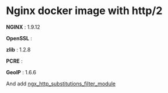 # Nginx docker image with http/2

**NGINX** : 1.9.12

**OpenSSL** : 

**zlib** : 1.2.8

**PCRE** : 

**GeoIP** : 1.6.6

And add [ngx_http_substitutions_filter_module](https://github.com/yaoweibin/ngx_http_substitutions_filter_module.git )
